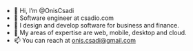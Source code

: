 - 👋 Hi, I’m @OnisCsadi
- 👀 Software engineer at csadio.com
- 🌱 I design and develop software for business and finance. 
- 💞️ My areas of expertise are web, mobile, desktop and cloud.
- 📫 You can reach at onis.csadi@gmail.com

<!---
OnisCsadi/OnisCsadi is a ✨ special ✨ repository because its `README.md` (this file) appears on your GitHub profile.
You can click the Preview link to take a look at your changes.
--->
